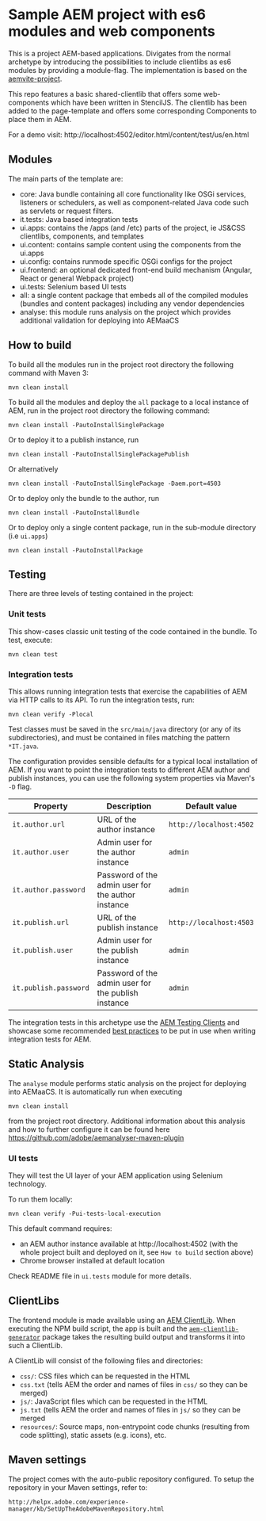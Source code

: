 # Sample AEM project with es6 modules and web components

This is a project AEM-based applications. Divigates from the normal archetype by introducing the possibilities to include clientlibs as es6 modules by providing a module-flag. The implementation is based on the [aemvite-project](https://github.com/aem-vite/aem-vite).

This repo features a basic shared-clientlib that offers some web-components which have been written in StencilJS. The clientlib has been added to the page-template and offers some corresponding Components to place them in AEM.

For a demo visit: http://localhost:4502/editor.html/content/test/us/en.html

## Modules

The main parts of the template are:

- core: Java bundle containing all core functionality like OSGi services, listeners or schedulers, as well as component-related Java code such as servlets or request filters.
- it.tests: Java based integration tests
- ui.apps: contains the /apps (and /etc) parts of the project, ie JS&CSS clientlibs, components, and templates
- ui.content: contains sample content using the components from the ui.apps
- ui.config: contains runmode specific OSGi configs for the project
- ui.frontend: an optional dedicated front-end build mechanism (Angular, React or general Webpack project)
- ui.tests: Selenium based UI tests
- all: a single content package that embeds all of the compiled modules (bundles and content packages) including any vendor dependencies
- analyse: this module runs analysis on the project which provides additional validation for deploying into AEMaaCS

## How to build

To build all the modules run in the project root directory the following command with Maven 3:

    mvn clean install

To build all the modules and deploy the `all` package to a local instance of AEM, run in the project root directory the following command:

    mvn clean install -PautoInstallSinglePackage

Or to deploy it to a publish instance, run

    mvn clean install -PautoInstallSinglePackagePublish

Or alternatively

    mvn clean install -PautoInstallSinglePackage -Daem.port=4503

Or to deploy only the bundle to the author, run

    mvn clean install -PautoInstallBundle

Or to deploy only a single content package, run in the sub-module directory (i.e `ui.apps`)

    mvn clean install -PautoInstallPackage

## Testing

There are three levels of testing contained in the project:

### Unit tests

This show-cases classic unit testing of the code contained in the bundle. To
test, execute:

    mvn clean test

### Integration tests

This allows running integration tests that exercise the capabilities of AEM via
HTTP calls to its API. To run the integration tests, run:

    mvn clean verify -Plocal

Test classes must be saved in the `src/main/java` directory (or any of its
subdirectories), and must be contained in files matching the pattern `*IT.java`.

The configuration provides sensible defaults for a typical local installation of
AEM. If you want to point the integration tests to different AEM author and
publish instances, you can use the following system properties via Maven's `-D`
flag.

| Property              | Description                                         | Default value           |
| --------------------- | --------------------------------------------------- | ----------------------- |
| `it.author.url`       | URL of the author instance                          | `http://localhost:4502` |
| `it.author.user`      | Admin user for the author instance                  | `admin`                 |
| `it.author.password`  | Password of the admin user for the author instance  | `admin`                 |
| `it.publish.url`      | URL of the publish instance                         | `http://localhost:4503` |
| `it.publish.user`     | Admin user for the publish instance                 | `admin`                 |
| `it.publish.password` | Password of the admin user for the publish instance | `admin`                 |

The integration tests in this archetype use the [AEM Testing
Clients](https://github.com/adobe/aem-testing-clients) and showcase some
recommended [best
practices](https://github.com/adobe/aem-testing-clients/wiki/Best-practices) to
be put in use when writing integration tests for AEM.

## Static Analysis

The `analyse` module performs static analysis on the project for deploying into AEMaaCS. It is automatically
run when executing

    mvn clean install

from the project root directory. Additional information about this analysis and how to further configure it
can be found here https://github.com/adobe/aemanalyser-maven-plugin

### UI tests

They will test the UI layer of your AEM application using Selenium technology.

To run them locally:

    mvn clean verify -Pui-tests-local-execution

This default command requires:

- an AEM author instance available at http://localhost:4502 (with the whole project built and deployed on it, see `How to build` section above)
- Chrome browser installed at default location

Check README file in `ui.tests` module for more details.

## ClientLibs

The frontend module is made available using an [AEM ClientLib](https://helpx.adobe.com/experience-manager/6-5/sites/developing/using/clientlibs.html). When executing the NPM build script, the app is built and the [`aem-clientlib-generator`](https://github.com/wcm-io-frontend/aem-clientlib-generator) package takes the resulting build output and transforms it into such a ClientLib.

A ClientLib will consist of the following files and directories:

- `css/`: CSS files which can be requested in the HTML
- `css.txt` (tells AEM the order and names of files in `css/` so they can be merged)
- `js/`: JavaScript files which can be requested in the HTML
- `js.txt` (tells AEM the order and names of files in `js/` so they can be merged
- `resources/`: Source maps, non-entrypoint code chunks (resulting from code splitting), static assets (e.g. icons), etc.

## Maven settings

The project comes with the auto-public repository configured. To setup the repository in your Maven settings, refer to:

    http://helpx.adobe.com/experience-manager/kb/SetUpTheAdobeMavenRepository.html
